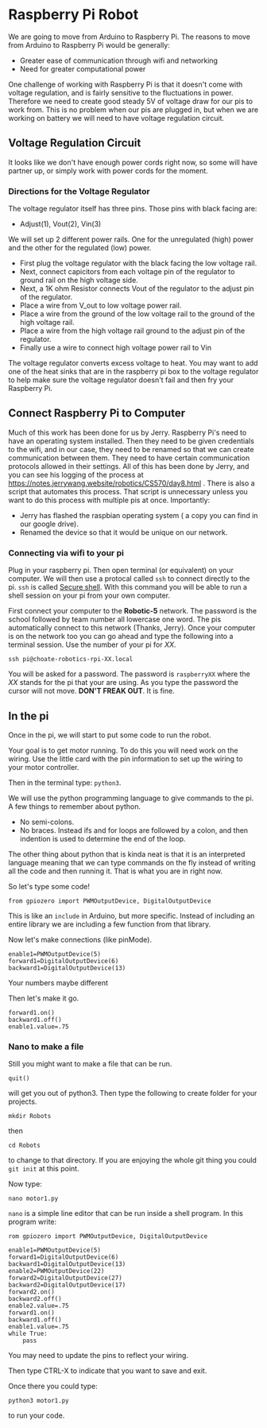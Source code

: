 # Raspberry Pi Robot

We are going to move from Arduino to Raspberry Pi. The reasons to move
from Arduino to Raspberry Pi would be generally:

* Greater ease of communication through wifi and networking
* Need for greater computational power

One challenge of working with Raspberry Pi is that it doesn't come 
with voltage regulation, and is fairly sensitive to the fluctuations
in power. Therefore we need to create good steady 5V of voltage draw
for our pis to work from. This is no problem when our pis are plugged 
in, but when we are working on battery we will need to have voltage 
regulation circuit. 

## Voltage Regulation Circuit

It looks like we don't have enough power cords right now, so some 
will have partner up, or simply work with power cords for the moment.

### Directions for the Voltage Regulator

The voltage regulator itself has three pins. Those pins with 
black facing are:

* Adjust(1), Vout(2), Vin(3)

We will set up 2 different power rails. One for the unregulated (high)
power and the other for the regulated (low) power.

* First plug the voltage regulator with the black facing the low voltage
rail. 
* Next, connect capicitors from each voltage pin of the regulator 
to ground rail on the high voltage side.
* Next, a 1K ohm Resistor connects Vout of the regulator to 
the adjust pin of the regulator.
* Place a wire from V_out to low voltage power rail. 
* Place a wire from the ground of the low voltage rail to the 
ground of the high voltage rail.
* Place a wire from the high voltage rail ground to the adjust pin 
of the regulator.
* Finally use a wire to connect high voltage power rail to Vin

The voltage regulator converts excess voltage to heat. You may
want to add one of the heat sinks that are in the raspberry pi box 
to the voltage regulator to help make sure the voltage regulator 
doesn't fail and then fry your Raspberry Pi.


## Connect Raspberry Pi to Computer

Much of this work has been done for us by Jerry. Raspberry Pi's need
to have an operating system installed. Then they need to be given 
credentials to the wifi, and in our case, they need to be renamed so
that we can create communication between them. They need to have 
certain communication protocols allowed in their settings. All of this
has been done by Jerry, and you can see his logging of the process at
https://notes.jerrywang.website/robotics/CS570/day8.html . There 
is also a script that automates this process. That script is unnecessary
unless you want to do this process with multiple pis at once. Importantly:

* Jerry has flashed the raspbian operating system ( a copy you can find in our google drive). 
* Renamed the device so that it would be unique on our network. 

### Connecting via wifi to your pi

Plug in your raspberry pi. Then open terminal (or equivalent) on your computer.
We will then use a protocal called ```ssh``` to connect directly to the pi.
```ssh``` is called [Secure shell](https://en.wikipedia.org/wiki/Secure_Shell). With this command you will be able to run a shell session on your pi from your own computer. 

First connect your computer to the **Robotic-5** network. The password is the school followed by team number all lowercase one word. The pis automatically connect to this network (Thanks, Jerry). Once your computer
is on the network too you can go ahead and type the following into a terminal session. Use the number of your pi for *XX*.

```ssh pi@choate-robotics-rpi-XX.local```

You will be asked for a password. The password is ```raspberryXX``` where the *XX* stands for the pi that your are using. As you type the password the cursor will not move. **DON'T FREAK OUT**. It is fine.

## In the pi

Once in the pi, we will start to put some code to run the robot.

Your goal is to get motor running. To do this you will need work on the 
wiring. Use the little card with the pin information to set up the 
wiring to your motor controller.

Then in the terminal type: ```python3```. 

We will use the python programming language to give commands to the pi.
A few things to remember about python.

* No semi-colons.
* No braces. Instead ifs and for loops are followed by a colon, and 
then indention is used to determine the end of the loop.

The other thing about python that is kinda neat is that it is an interpreted
language meaning that we can type commands on the fly instead of writing all 
the code and then running it. That is what you are in right now. 

So let's type some code!

```
from gpiozero import PWMOutputDevice, DigitalOutputDevice
```
This is like an ```include``` in Arduino, but more specific. Instead of 
including an entire library we are including a few function from that library.

Now let's make connections (like pinMode).

```
enable1=PWMOutputDevice(5)
forward1=DigitalOutputDevice(6)
backward1=DigitalOutputDevice(13)
```
Your numbers maybe different

Then let's make it go.

```
forward1.on()
backward1.off()
enable1.value=.75
```

### Nano to make a file

Still you might want to make a file that can be run.

```
quit()
```
will get you out of python3. Then type the following to create folder
for your projects.

```
mkdir Robots
```
then

```
cd Robots
```
to change to that directory. If you are enjoying the whole git thing you
could ```git init``` at this point. 

Now type:

```
nano motor1.py
```

```nano``` is a simple line editor that can be run inside a shell program. 
In this program write:

```
rom gpiozero import PWMOutputDevice, DigitalOutputDevice

enable1=PWMOutputDevice(5)
forward1=DigitalOutputDevice(6)
backward1=DigitalOutputDevice(13)
enable2=PWMOutputDevice(22)
forward2=DigitalOutputDevice(27)
backward2=DigitalOutputDevice(17)
forward2.on()
backward2.off()
enable2.value=.75
forward1.on()
backward1.off()
enable1.value=.75
while True:
    pass
```
You may need to update the pins to reflect your wiring. 

Then type CTRL-X to indicate that you want to save and exit. 

Once there you could type:

```
python3 motor1.py
```
to run your code.
